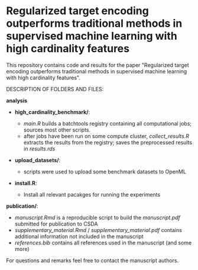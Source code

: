 # Regularized target encoding outperforms traditional methods in supervised machine learning with high cardinality features

This repository contains code and results for the paper "Regularized target encoding outperforms traditional methods in supervised machine learning with high cardinality features".

DESCRIPTION OF FOLDERS AND FILES:

**analysis**
- **high_cardinality_benchmark/**:
  - *main.R* builds a batchtools registry containing all computational jobs; sources most other scripts.
  - after jobs have been run on some compute cluster, *collect_results.R* extracts the results from the registry; saves the preprocessed results in *results.rds*

- **upload_datasets/**:
  - scripts were used to upload some benchmark datasets to OpenML

- **install.R**:
  - Install all relevant pacakges for running the experiments

**publication/**:
- *manuscript.Rmd* is a reproducible script to build the *manuscript.pdf* submitted for publication to CSDA
- *supplementary_material.Rmd* / *supplementary_material.pdf* contains additional information not included in the manuscript
- *references.bib* contains all references used in the manuscript (and some more)

For questions and remarks feel free to contact the manuscript authors.